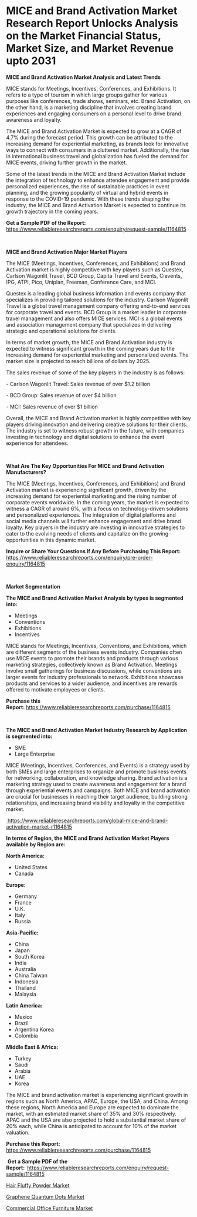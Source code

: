 <p><h1>MICE and Brand Activation Market Research Report Unlocks Analysis on the Market Financial Status, Market Size, and Market Revenue upto 2031</h1></p><p><strong>MICE and Brand Activation Market Analysis and Latest Trends</strong></p>
<p><p>MICE stands for Meetings, Incentives, Conferences, and Exhibitions. It refers to a type of tourism in which large groups gather for various purposes like conferences, trade shows, seminars, etc. Brand Activation, on the other hand, is a marketing discipline that involves creating brand experiences and engaging consumers on a personal level to drive brand awareness and loyalty.</p><p>The MICE and Brand Activation Market is expected to grow at a CAGR of 4.7% during the forecast period. This growth can be attributed to the increasing demand for experiential marketing, as brands look for innovative ways to connect with consumers in a cluttered market. Additionally, the rise in international business travel and globalization has fueled the demand for MICE events, driving further growth in the market.</p><p>Some of the latest trends in the MICE and Brand Activation Market include the integration of technology to enhance attendee engagement and provide personalized experiences, the rise of sustainable practices in event planning, and the growing popularity of virtual and hybrid events in response to the COVID-19 pandemic. With these trends shaping the industry, the MICE and Brand Activation Market is expected to continue its growth trajectory in the coming years.</p></p>
<p><strong>Get a Sample PDF of the Report:&nbsp;</strong> <a href="https://www.reliableresearchreports.com/enquiry/request-sample/1164815">https://www.reliableresearchreports.com/enquiry/request-sample/1164815</a></p>
<p>&nbsp;</p>
<p><strong>MICE and Brand Activation Major Market Players</strong></p>
<p><p>The MICE (Meetings, Incentives, Conferences, and Exhibitions) and Brand Activation market is highly competitive with key players such as Questex, Carlson Wagonlit Travel, BCD Group, Capita Travel and Events, Cievents, IPG, ATPI, Pico, Uniplan, Freeman, Conference Care, and MCI.</p><p>Questex is a leading global business information and events company that specializes in providing tailored solutions for the industry. Carlson Wagonlit Travel is a global travel management company offering end-to-end services for corporate travel and events. BCD Group is a market leader in corporate travel management and also offers MICE services. MCI is a global events and association management company that specializes in delivering strategic and operational solutions for clients.</p><p>In terms of market growth, the MICE and Brand Activation industry is expected to witness significant growth in the coming years due to the increasing demand for experiential marketing and personalized events. The market size is projected to reach billions of dollars by 2025.</p><p>The sales revenue of some of the key players in the industry is as follows:</p><p>- Carlson Wagonlit Travel: Sales revenue of over $1.2 billion</p><p>- BCD Group: Sales revenue of over $4 billion</p><p>- MCI: Sales revenue of over $1 billion</p><p>Overall, the MICE and Brand Activation market is highly competitive with key players driving innovation and delivering creative solutions for their clients. The industry is set to witness robust growth in the future, with companies investing in technology and digital solutions to enhance the event experience for attendees.</p></p>
<p>&nbsp;</p>
<p><strong>What Are The Key Opportunities For MICE and Brand Activation Manufacturers?</strong></p>
<p><p>The MICE (Meetings, Incentives, Conferences, and Exhibitions) and Brand Activation market is experiencing significant growth, driven by the increasing demand for experiential marketing and the rising number of corporate events worldwide. In the coming years, the market is expected to witness a CAGR of around 6%, with a focus on technology-driven solutions and personalized experiences. The integration of digital platforms and social media channels will further enhance engagement and drive brand loyalty. Key players in the industry are investing in innovative strategies to cater to the evolving needs of clients and capitalize on the growing opportunities in this dynamic market.</p></p>
<p><strong>Inquire or Share Your Questions If Any Before Purchasing This Report:</strong> <a href="https://www.reliableresearchreports.com/enquiry/pre-order-enquiry/1164815">https://www.reliableresearchreports.com/enquiry/pre-order-enquiry/1164815</a></p>
<p>&nbsp;</p>
<p><strong>Market Segmentation</strong></p>
<p><strong>The MICE and Brand Activation Market Analysis by types is segmented into:</strong></p>
<p><ul><li>Meetings</li><li>Conventions</li><li>Exhibitions</li><li>Incentives</li></ul></p>
<p><p>MICE stands for Meetings, Incentives, Conventions, and Exhibitions, which are different segments of the business events industry. Companies often use MICE events to promote their brands and products through various marketing strategies, collectively known as Brand Activation. Meetings involve small gatherings for business discussions, while conventions are larger events for industry professionals to network. Exhibitions showcase products and services to a wider audience, and incentives are rewards offered to motivate employees or clients.</p></p>
<p><strong>Purchase this Report:&nbsp;</strong><a href="https://www.reliableresearchreports.com/purchase/1164815">https://www.reliableresearchreports.com/purchase/1164815</a></p>
<p>&nbsp;</p>
<p><strong>The MICE and Brand Activation Market Industry Research by Application is segmented into:</strong></p>
<p><ul><li>SME</li><li>Large Enterprise</li></ul></p>
<p><p>MICE (Meetings, Incentives, Conferences, and Events) is a strategy used by both SMEs and large enterprises to organize and promote business events for networking, collaboration, and knowledge sharing. Brand activation is a marketing strategy used to create awareness and engagement for a brand through experiential events and campaigns. Both MICE and brand activation are crucial for businesses in reaching their target audience, building strong relationships, and increasing brand visibility and loyalty in the competitive market.</p></p>
<p><a href="https://www.reliableresearchreports.com/global-mice-and-brand-activation-market-r1164815">&nbsp;https://www.reliableresearchreports.com/global-mice-and-brand-activation-market-r1164815</a></p>
<p><strong>In terms of Region, the MICE and Brand Activation Market Players available by Region are:</strong></p>
<p>
    <p> <strong> North America: </strong>
        <ul>
            <li>United States</li>
            <li>Canada</li>
        </ul>
        </p> 
    <p> <strong> Europe: </strong>
        <ul>
            <li>Germany</li>
            <li>France</li>
            <li>U.K.</li>
            <li>Italy</li>
            <li>Russia</li>
        </ul>
        </p> 
    <p> <strong> Asia-Pacific: </strong>
        <ul>
            <li>China</li>
            <li>Japan</li>
            <li>South Korea</li>
            <li>India</li>
            <li>Australia</li>
            <li>China Taiwan</li>
            <li>Indonesia</li>
            <li>Thailand</li>
            <li>Malaysia</li>
        </ul>
        </p> 
    <p> <strong> Latin America: </strong>
        <ul>
            <li>Mexico</li>
            <li>Brazil</li>
            <li>Argentina Korea</li>
            <li>Colombia</li>
        </ul>
        </p> 
    <p> <strong> Middle East & Africa: </strong>
        <ul>
            <li>Turkey</li>
            <li>Saudi</li>
            <li>Arabia</li>
            <li>UAE</li>
            <li>Korea</li>
        </ul>
    </p>
    </p>
<p><p>The MICE and brand activation market is experiencing significant growth in regions such as North America, APAC, Europe, the USA, and China. Among these regions, North America and Europe are expected to dominate the market, with an estimated market share of 35% and 30% respectively. APAC and the USA are also projected to hold a substantial market share of 20% each, while China is anticipated to account for 10% of the market valuation.</p></p>
<p><strong>Purchase this Report: </strong><a href="https://www.reliableresearchreports.com/purchase/1164815">https://www.reliableresearchreports.com/purchase/1164815</a></p>
<p>&nbsp;<strong>Get a Sample PDF of the Report:&nbsp;&nbsp;</strong><a href="https://www.reliableresearchreports.com/enquiry/request-sample/1164815">https://www.reliableresearchreports.com/enquiry/request-sample/1164815</a></p>
<p><strong></strong></p>
<p><p><a href="https://issuu.com/reportprime-2/docs/hair-fluffy-powder-market-size-2030.pptx">Hair Fluffy Powder Market</a></p><p><a href="https://www.linkedin.com/pulse/graphene-quantum-dots-market-size-focuses-dynamics-in-depth-neire">Graphene Quantum Dots Market</a></p><p><a href="https://www.linkedin.com/pulse/commercial-office-furniture-market-analysis-sze-forecasted-klmkf?trackingId=I7sHTxs6PJgxo6yqRY6SDw%3D%3D">Commercial Office Furniture Market</a></p></p>